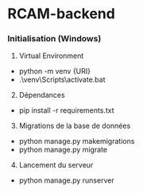 # RCAM-backend

### Initialisation (Windows)

1. Virtual Environment

* python -m venv {URI}
* .\venv\Scripts\activate.bat

2. Dépendances

* pip install -r requirements.txt

3. Migrations de la base de données

* python manage.py makemigrations
* python manage.py migrate

4. Lancement du serveur

* python manage.py runserver
